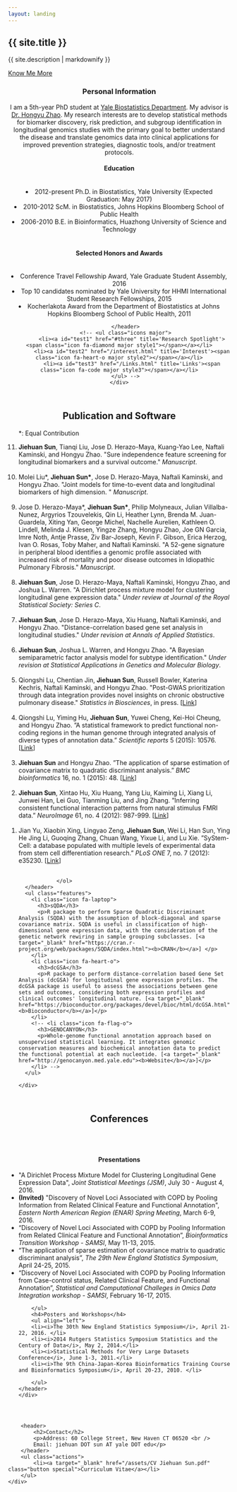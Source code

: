 ```yaml
---
layout: landing
---
```




<!-- Banner -->
<section id="banner">
	<div class="inner">
		<h2>{{ site.title }}</h2>
		<p>{{ site.description | markdownify }}</p>
	</div>
	<a href="#one" class="more scrolly">Know Me More</a>
</section>

<!-- One -->
<section id="one" class="wrapper style2 special">
	<div class="inner">
		<header class="major">
			<h3>Personal Information</h3>
			<p>I am a 5th-year PhD student at <a href="https://publichealth.yale.edu/biostat/">Yale Biostatistics Department</a>.
			My advisor is <a href="http://zhaocenter.org">Dr. Hongyu Zhao</a>.
			My research interests are to develop statistical methods for biomarker discovery, risk prediction, and subgroup identification in longitudinal genomics studies with the primary goal to better understand the disease and translate genomics data into clinical applications for improved prevention strategies, diagnostic tools, and/or treatment protocols. </p>
			<h4>Education</h4>
			<br />
			<li> 2012-present Ph.D. in Biostatistics, Yale University (Expected Graduation: May 2017) <br /></li>
			<li> 2010-2012 ScM. in Biostatistics, Johns Hopkins Bloomberg School of Public Health  <br /></li>
			<li> 2006-2010 B.E. in Bioinformatics, Huazhong University of Science and Technology <br /></li>
            <br />
			<h4>Selected Honors and Awards</h4>
			<br />
			<li> Conference Travel Fellowship Award, Yale Graduate Student Assembly, 2016 <br /></li>
			<li> Top 10 candidates nominated by Yale University for HHMI International Student Research Fellowships, 2015 <br /></li>
			<li> Kocherlakota Award from the Department of Biostatistics at Johns Hopkins Bloomberg School of Public Health, 2011 <br /></li>

		</header>
		<!-- <ul class="icons major">
			<li><a id="test1" href="#three" title='Research Spotlight'><span class="icon fa-diamond major style1"></span></a></li>
			<li><a id="test2" href="/interest.html" title='Interest'><span class="icon fa-heart-o major style2"></span></a></li>
			<li><a id="test3" href="/Links.html" title='Links'><span class="icon fa-code major style3"></span></a></li>
		</ul> -->
	</div>
</section>



<!-- Two -->
<!-- <section id="twoplus" class="wrapper style2 special">
	<div class="inner">
		<header class="major">
			<h2 align="center"><i>Resesarch Spotlight</i></h2>
			<p> </p>
		</header>
	</div>
</section>

  <section id="two" class="wrapper alt style2">
    <section class="spotlight">
      <div class="image"><img src="images/pic01.jpg" alt="" /></div>
      <div class="content">
        <h2>Classification of high-dimensional gene expression data</h2>
        <p>By assuming the covariance matrix to be block-diagonal and sparse, Sparse Quadratic Discriminant Analysis (SQDA) considers the genetic network rewiring sample classification of high-dimensional gene expression profiles. <br /><br /><i>The left figure decribes the general workflow of SQDA based on a toy example of classifications of tumor and normal samples.</i></p>
      </div>
    </section>
    <section class="spotlight">
      <div class="image"><img src="images/pic02.jpg" alt="" /></div>
      <div class="content">
        <h2>Gene set analysis on longitudinal expression profiles</h2>
        <p>Distance-correlation based Gene Set Analysis (dcGSA) is proposed to assess the associations between gene sets and outcomes with the consideration of both expression profiles and clinical outcomes' longitudinal nature. <br /><br /><i>The right figure shows the ROC curves comparing four gene set analysis methods under different simulation scenarios.</i></p>
      </div>
    </section>
    <section class="spotlight">
      <div class="image"><img src="images/pic03.jpg" alt="" /></div>
      <div class="content">
        <h2>Subtype Identification on longitudinal expression profiles</h2>
        <p>By modeling the expression trajectory over time in a linear mixed-effects framework and clustering based on the regression coefficients, BClustLonG accounts for the gene-gene correlation and tackles the high dimensionality challenge in a unique and innovative way. <br /><br /><i>The left table demonstrates the performance of BClustLonG under different simulation scenarios. </i></p>
      </div>
    </section>
  </section> -->

<!-- Three -->
  <section id="three" class="wrapper style2 special">
    <div class="inner">
      <header class="major">
        <h2>Publication and Software</h2>
        <ol align="left" reversed="true">

<p>*: Equal Contribution</p>

<li> <strong>Jiehuan Sun</strong>, Tianqi Liu, Jose D. Herazo-Maya, Kuang-Yao Lee, Naftali Kaminski, and Hongyu Zhao. "Sure independence feature screening for longitudinal biomarkers and a survival outcome." <i>Manuscript</i>. <br /><br /></li>
<li> Molei Liu*, <strong>Jiehuan Sun*</strong>, Jose D. Herazo-Maya, Naftali Kaminski, and Hongyu Zhao. "Joint models
for time-to-event data and longitudinal biomarkers of high dimension. " <i>Manuscript</i>.  <br /><br /></li>
<li> Jose D. Herazo-Maya*, <strong>Jiehuan Sun*</strong>, Philip Molyneaux, Julian Villalba-Nunez, Argyrios Tzouvelekis, Qin Li, Heather Lynn, Brenda M. Juan-Guardela, Xiting Yan, George Michel, Nachelle Aurelien, Kathleen O. Lindell, Melinda J. Klesen, Yingze Zhang, Hongyu Zhao, Joe GN Garcia, Imre Noth, Antje Prasse, Ziv Bar-Joseph, Kevin F. Gibson, Erica Herzog, Ivan O. Rosas, Toby Maher, and Naftali Kaminski. "A 52-gene signature in peripheral blood identifies a genomic profile associated with increased risk of mortality and poor disease outcomes in Idiopathic Pulmonary Fibrosis." <i>Manuscript</i>.  <br /><br /></li>
<li> <strong>Jiehuan Sun</strong>, Jose D. Herazo-Maya, Naftali Kaminski, Hongyu Zhao, and Joshua L. Warren. "A Dirichlet process mixture model for clustering longitudinal gene expression data." <i>Under review at Journal of the Royal Statistical Society: Series C</i>.  <br /><br /></li>
<li> <strong>Jiehuan Sun</strong>, Jose D. Herazo-Maya, Xiu Huang, Naftali Kaminski, and Hongyu Zhao. "Distance-correlation based gene set analysis in longitudinal studies." <i>Under revision at Annals of Applied Statistics</i>.  <br /><br /></li>
<li> <strong>Jiehuan Sun</strong>, Joshua L. Warren, and Hongyu Zhao. "A Bayesian semiparametric factor analysis model for subtype identification." <i>Under revision at Statistical Applications in Genetics and Molecular Biology</i>.  <br /><br /></li>
<li> Qiongshi Lu, Chentian Jin, <strong>Jiehuan Sun</strong>, Russell Bowler, Katerina Kechris, Naftali Kaminski, and Hongyu Zhao. "Post-GWAS prioritization through data integration provides novel insights on chronic obstructive pulmonary disease." <i>Statistics in Biosciences</i>, in press. [<a target="_blank" href="http://link.springer.com/article/10.1007/s12561-016-9151-2">Link</a>]<br /><br /></li>
<li> Qiongshi Lu, Yiming Hu, <strong>Jiehuan Sun</strong>, Yuwei Cheng, Kei-Hoi Cheung, and Hongyu Zhao. ”A statistical framework to predict functional non-coding regions in the human genome through integrated analysis of diverse types of annotation data.” <i>Scientific reports</i> 5 (2015): 10576. [<a target="_blank" href="http://www.nature.com/articles/srep10576">Link</a>] <br /><br /></li>
<li> <strong>Jiehuan Sun</strong> and Hongyu Zhao. ”The application of sparse estimation of covariance matrix to quadratic discriminant analysis.” <i>BMC bioinformatics</i> 16, no. 1 (2015): 48. [<a target="_blank" href="http://bmcbioinformatics.biomedcentral.com/articles/10.1186/s12859-014-0443-6">Link</a>]<br /><br /></li>
<li> <strong>Jiehuan Sun</strong>, Xintao Hu, Xiu Huang, Yang Liu, Kaiming Li, Xiang Li, Junwei Han, Lei Guo, Tianming Liu, and Jing Zhang. ”Inferring consistent functional interaction patterns from natural stimulus FMRI data.” <i>NeuroImage</i> 61, no. 4 (2012): 987-999. [<a target="_blank" href="http://www.sciencedirect.com/science/article/pii/S1053811912002868">Link</a>]<br /><br /></li>
<li> Jian Yu, Xiaobin Xing, Lingyao Zeng, <strong>Jiehuan Sun</strong>, Wei Li, Han Sun, Ying He Jing Li, Guoqing Zhang, Chuan Wang, Yixue Li, and Lu Xie. ”SyStem-Cell: a database populated with multiple levels of experimental data from stem cell differentiation research.” <i>PLoS ONE</i> 7, no. 7 (2012): e35230. [<a target="_blank" href="http://journals.plos.org/plosone/article?id=10.1371/journal.pone.0035230">Link</a>]<br /><br /></li>


				</ol>
      </header>
      <ul class="features">
        <li class="icon fa-laptop">
          <h3>sQDA</h3>
          <p>R package to perform Sparse Quadratic Discriminant Analysis (SQDA) with the assumption of block-diagonal and sparse covariance matrix. SQDA is useful in classification of high-dimensional gene expression data, with the consideration of the genetic network rewiring in sample grouping subclasses. [<a target="_blank" href="https://cran.r-project.org/web/packages/SQDA/index.html"><b>CRAN</b></a>] </p>
        </li>
        <li class="icon fa-heart-o">
          <h3>dcGSA</h3>
          <p>R package to perform distance-correlation based Gene Set Analysis (dcGSA) for longitudinal gene expression profiles. The dcGSA package is useful to assess the associations between gene sets and outcomes, considering both expression profiles and clinical outcomes' longitudinal nature. [<a target="_blank" href="https://bioconductor.org/packages/devel/bioc/html/dcGSA.html"><b>Bioconductor</b></a>]</p>
        </li>
        <!-- <li class="icon fa-flag-o">
          <h3>GENOCANYON</h3>
          <p>Whole-genome functional annotation approach based on unsupervised statistical learning. It integrates genomic conservation measures and biochemical annotation data to predict the functional potential at each nucleotide. [<a target="_blank" href="http://genocanyon.med.yale.edu"><b>Website</b></a>]</p>
        </li> -->
      </ul>

    </div>
  </section>


<section id="four" class="wrapper style2 special">
  <div class="inner">
	<header class="major">
		<h2>Conferences</h2>
		<br />
		<br />
		<h4>Presentations</h4>
		<ul align="left">
         <li> "A Dirichlet Process Mixture Model for Clustering Longitudinal Gene Expression Data", <i>Joint Statistical Meetings (JSM)</i>, July 30 - August 4, 2016. </li>
		<li> <strong>(Invited)</strong> "Discovery of Novel Loci Associated with COPD by Pooling Information from Related Clinical Feature and Functional Annotation", <i>Eastern North American Region (ENAR) Spring Meeting</i>, March 6-9, 2016. </li>
		<li>“Discovery of Novel Loci Associated with COPD by Pooling Information from Related Clinical Feature and Functional Annotation”, <i>Bioinformatics Transition Workshop - SAMSI</i>, May 11-13, 2015.</li>
		<li>“The application of sparse estimation of covariance matrix to quadratic discriminant analysis”, <i>The 29th New England Statistics Symposium</i>, April 24-25, 2015.</li>
        <li>“Discovery of Novel Loci Associated with COPD by Pooling Information from Case-control status, Related Clinical Feature, and Functional Annotation”, <i>Statistical and Computational Challeges in Omics Data Integration workshop - SAMSI</i>, February 16-17, 2015.</li>

		</ul>
		<h4>Posters and Workshops</h4>
		<ul align="left">
		<li><i>The 30th New England Statistics Symposium</i>, April 21-22, 2016. </li>
        <li><i>2014 Rutgers Statistics Symposium Statistics and the Century of Data</i>, May 2, 2014.</li>
		<li><i>Statistical Methods for Very Large Datasets Conference</i>, June 1-3, 2011.</li>
		<li><i>The 9th China-Japan-Korea Bioinformatics Training Course and Bioinformatics Symposium</i>, April 20-23, 2010. </li>

		</ul>
	</header>
	</div>
</section>





<!-- CTA -->
<section id="cta" class="wrapper style2">
	<div class="inner">

		<header>
			<h2>Contact</h2>
			<p>Address: 60 College Street, New Haven CT 06520 <br />
			Email: jiehuan DOT sun AT yale DOT edu</p>
		</header>
		<ul class="actions">
			<li><a target="_blank" href="/assets/CV Jiehuan Sun.pdf" class="button special">Curriculum Vitae</a></li>
		</ul>
	</div>
</section>
